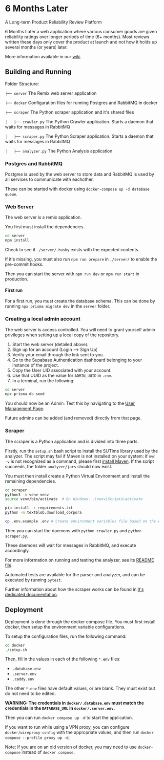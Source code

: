 # 6 Months Later

A Long-term Product Reliability Review Platform

6 Months Later a web application where various consumer goods are given reliability ratings over longer periods of time (6+ months). Most reviews written these days only cover the product at launch and not how it holds up several months (or years) later.

More information available in our [wiki](https://github.com/6monthslater/6monthslater/wiki)

## Building and Running

Folder Structure:

`├── server` The Remix web server application

`├── docker` Configuration files for running Postgres and RabbitMQ in docker

`├── scraper` The Python scraper application and it's shared files

`│   ├── crawler.py` The Python Crawler application. Starts a daemon that waits for messages in RabbitMQ

`│   ├── scraper.py` The Python Scraper application.  Starts a daemon that waits for messages in RabbitMQ

`│   ├── analyzer.py` The Python Analysis application

### Postgres and RabbitMQ

Postgres is used by the web server to store data and RabbitMQ is used by all services to communicate with eachother.

These can be started with docker using `docker-compose up -d database queue`.

### Web Server

The web server is a remix application.

You first must install the dependencies.

```bash
cd server
npm install
```

Check to see if `./server/.husky` exists with the expected contents. 

If it's missing, you must also run `npm run prepare` in `./server/` to enable the pre-commit hooks.

Then you can start the server with `npm run dev` or `npm run start` in production.

#### First run

For a first run, you must create the database schema. This can be done by running `npx prisma migrate dev` in the `server` folder.

### Creating a local admin account

The web server is access controlled. You will need to grant yourself admin privileges when setting up a 
local copy of the repository.

1. Start the web server (detailed above).
2. Sign up for an account (Login --> Sign Up)
3. Verify your email through the link sent to you.
4. Go to the Supabase Authentication dashboard belonging to your instance of the project.
5. Copy the User UID associated with your account.
6. Use that UUID as the value for `ADMIN_UUID` in `.env`.
7. In a terminal, run the following:

```bash
cd server
npx prisma db seed
```

You should now be an Admin. Test this by navigating to the [User Management Page](http://localhost:3000/admin/users).

Future admins can be added (and removed) directly from that page.

### Scraper

The scraper is a Python application and is divided into three parts.

Firstly, run the `setup.sh` bash script to install the SUTime library used by the analyzer. The script may fail if Maven is not installed on your system: if `mvn -v` is not recognized as a command, please first [install Maven](https://maven.apache.org/install.html). If the script succeeds, the folder `analyzer/jars` should now exist.

You must then install create a Python Virtual Environment and install the remaining dependencies.

```bash
cd scraper
python3 -m venv venv
source venv/bin/activate  # On Windows: .\venv\Scripts\activate

pip install -r requirements.txt
python -m textblob.download_corpora

cp .env.example .env # Create environment variables file based on the example
```

Then you can start the daemons with `python crawler.py` and `python scraper.py`.

These daemons will wait for messages in RabbitMQ, and execute accordingly.

For more information on running and testing the analyzer, see its [README file](./scraper/analyzer/README.md).

Automated tests are available for the parser and analyzer, and can be executed by running `pytest`.

Further information about how the scraper works can be found in [it's dedicated documentation](./scraper/README.md).

## Deployment

Deployment is done through the docker compose file. You must first install docker, then setup the environment variable configurations.

To setup the configuration files, run the following command:

```bash
cd docker
./setup.sh
```

Then, fill in the values in each of the following `*.env` files:
- `.database.env`
- `.server.env`
- `.caddy.env`

The other `*.env` files have default values, or are blank. They must exist but do not need to be edited.

**WARNING: The credentials in `docker/.database.env` must match the credentials in the `DATABASE_URL` in `docker/.server.env`.**

Then you can run `docker compose up -d` to start the application.

If you want to run while using a VPN proxy, you can configure `docker/wireproxy-config` with the appropriate values, and then run `docker compose --profile proxy up -d`;

Note: If you are on an old version of docker, you may need to use `docker-compose` instead of `docker compose`.
